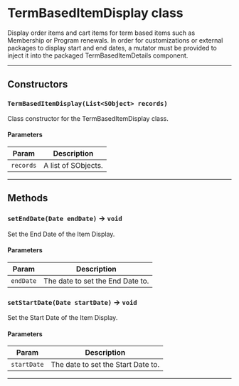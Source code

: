 # TermBasedItemDisplay class

Display order items and cart items for term based items such as Membership or Program renewals. In order for customizations or external packages to display start and end dates, a mutator must be provided to inject it into the packaged TermBasedItemDetails component.

---
## Constructors
### `TermBasedItemDisplay(List<SObject> records)`

Class constructor for the TermBasedItemDisplay class.
#### Parameters
|Param|Description|
|-----|-----------|
|`records` |  A list of SObjects. |

---
## Methods
### `setEndDate(Date endDate)` → `void`

Set the End Date of the Item Display.

#### Parameters
|Param|Description|
|-----|-----------|
|`endDate` |  The date to set the End Date to. |

### `setStartDate(Date startDate)` → `void`

Set the Start Date of the Item Display.

#### Parameters
|Param|Description|
|-----|-----------|
|`startDate` |  The date to set the Start Date to. |

---
